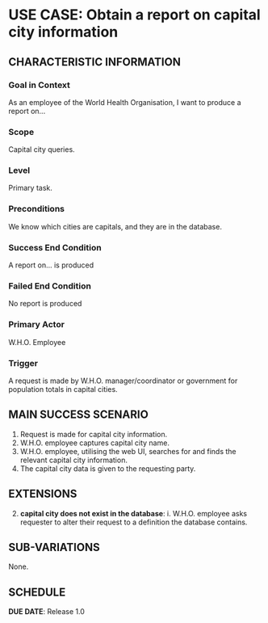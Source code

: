 # USE CASE: Obtain a report on capital city information

## CHARACTERISTIC INFORMATION

### Goal in Context


As an employee of the World Health Organisation, I want to produce a report on...

### Scope

Capital city queries.

### Level

Primary task.

### Preconditions

We know which cities are capitals, and they are in the database.

### Success End Condition

A report on... is produced

### Failed End Condition

No report is produced

### Primary Actor

W.H.O. Employee

### Trigger

A request is made by W.H.O. manager/coordinator or government for population
totals in capital cities.

## MAIN SUCCESS SCENARIO

1. Request is made for capital city information.
2. W.H.O. employee captures capital city name.
3. W.H.O. employee, utilising the web UI, searches for and finds the relevant 
   capital city information.
4. The capital city data is given to the requesting party.

## EXTENSIONS

2. **capital city does not exist in the database**:
    i. W.H.O. employee asks requester to alter their request to a definition the
       database contains.

## SUB-VARIATIONS

None.

## SCHEDULE

**DUE DATE**: Release 1.0
